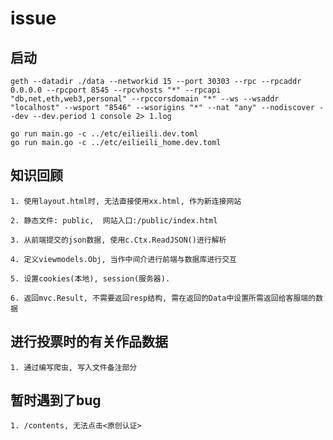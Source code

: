 # issue

## 启动

    geth --datadir ./data --networkid 15 --port 30303 --rpc --rpcaddr 0.0.0.0 --rpcport 8545 --rpcvhosts "*" --rpcapi "db,net,eth,web3,personal" --rpccorsdomain "*" --ws --wsaddr "localhost" --wsport "8546" --wsorigins "*" --nat "any" --nodiscover --dev --dev.period 1 console 2> 1.log
    
    go run main.go -c ../etc/eilieili.dev.toml
    go run main.go -c ../etc/eilieili_home.dev.toml

## 知识回顾

    1. 使用layout.html时, 无法直接使用xx.html, 作为新连接网站

    2. 静态文件: public,  网站入口:/public/index.html

    3. 从前端提交的json数据, 使用c.Ctx.ReadJSON()进行解析

    4. 定义viewmodels.Obj, 当作中间介进行前端与数据库进行交互

    5. 设置cookies(本地), session(服务器). 

    6. 返回mvc.Result, 不需要返回resp结构, 需在返回的Data中设置所需返回给客服端的数据

## 进行投票时的有关作品数据

    1. 通过编写爬虫, 写入文件备注部分

## 暂时遇到了bug

    1. /contents, 无法点击<原创认证>
